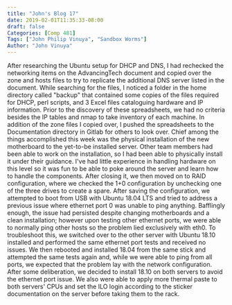 ```yaml
---
title: "John's Blog 17"
date: 2019-02-01T11:35:33-08:00
draft: false
Categories: [Comp 481]
Tags: ["John Philip Vinuya", "Sandbox Worms"]
Author: "John Vinuya"
---
```

After researching the Ubuntu setup for DHCP and DNS, I had rechecked the networking items on the AdvancingTech document and copied over the zone and hosts files to try to replicate the additional DNS server listed in the document. While searching for the files, I noticed a folder in the home directory called "backup" that contained some copies of the files required for DHCP, perl scripts, and 3 Excel files cataloguing hardware and IP information. Prior to the discovery of these spreadsheets, we had no criteria besides the IP tables and nmap to take inventory of each machine. In addition of the zone files I copied over, I pushed the spreadsheets to the Documentation directory in Gitlab for others to look over.
Chief among the things accomplished this week was the physical installation of the new motherboard to the yet-to-be installed server. Other team members had been able to work on the installation, so I had been able to physically install it under their guidance. I've had little experience in handling hardware on this level so it was fun to be able to poke around the server and learn how to handle the components. 
After closing it, we then moved on to RAID configuration, where we checked the 1+0 configuration by unchecking one of the three drives to create a spare. After saving the configuration, we attempted to boot from USB with Ubuntu 18.04 LTS and tried to address a previous issue where ethernet port 0 was unable to ping anything. Bafflingly enough, the issue had persisted despite changing motherboards and a clean installation; however upon testing other ethernet ports, we were able to normally ping other hosts so the problem lied exclusively with eth0.
To troubleshoot this, we switched over to the other server with Ubuntu 18.10 installed and performed the same ethernet port tests and received no issues. We then rebooted and installed 18.04 from the same stick and attempted the same tests again and, while we were able to ping from all ports, we expected that the problem lay with the network configuration.
After some deliberation, we decided to install 18.10 on both servers to avoid the ethernet port issue. We also were able to apply more thermal paste to both servers' CPUs and set the ILO login according to the sticker documentation on the server before taking them to the rack. 